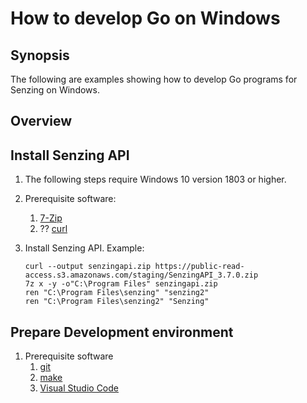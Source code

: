 # How to develop Go on Windows

## Synopsis

The following are examples showing how to develop Go programs for Senzing on Windows.

## Overview

## Install Senzing API

1. The following steps require Windows 10 version 1803 or higher.

1. Prerequisite software:
    1. [7-Zip](../WHATIS/7-zip.md#windows)
    1. ?? [curl](../WHATIS/curl.md#windows)

1. Install Senzing API.
   Example:

    ```console
    curl --output senzingapi.zip https://public-read-access.s3.amazonaws.com/staging/SenzingAPI_3.7.0.zip
    7z x -y -o"C:\Program Files" senzingapi.zip
    ren "C:\Program Files\senzing" "senzing2"
    ren "C:\Program Files\senzing2" "Senzing"
    ```

## Prepare Development environment

1. Prerequisite software
    1. [git](../WHATIS/git.md#windows)
    1. [make](../WHATIS/make.md)
    1. [Visual Studio Code](../WHATIS/visual-studio-code.md#windows)
